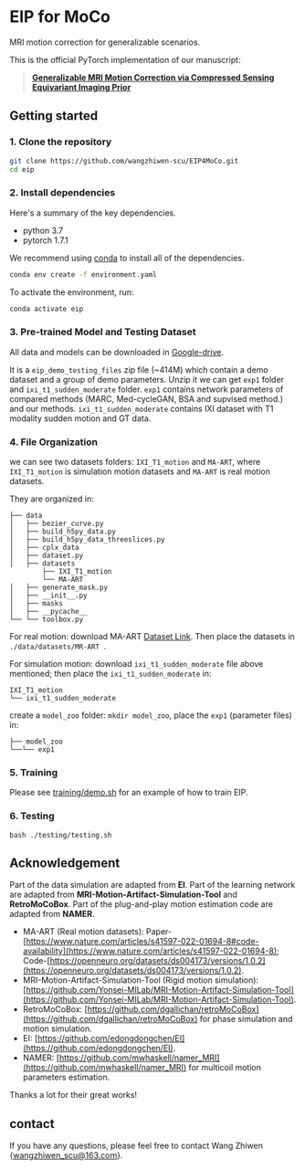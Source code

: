 # EIP for MoCo
MRI motion correction for generalizable scenarios.

This is the official PyTorch implementation of our manuscript:

> [**Generalizable MRI Motion Correction via Compressed Sensing Equivariant Imaging Prior**](xxx)

## Getting started

###  1. Clone the repository
```bash
git clone https://github.com/wangzhiwen-scu/EIP4MoCo.git
cd eip
```

### 2. Install dependencies

Here's a summary of the key dependencies.
- python 3.7
- pytorch 1.7.1

We recommend using [conda](https://docs.conda.io/en/latest/) to install all of the dependencies.

```bash
conda env create -f environment.yaml
```
To activate the environment, run:

```bash
conda activate eip
```

### 3. Pre-trained Model and Testing Dataset
All data and models can be downloaded in [Google-drive](https://drive.google.com/file/d/1tyX2oOUIyLwx3HImF0lDsEUjNqMIennG/view?usp=sharing).

It is a `eip_demo_testing_files` zip file (~414M) which contain a demo dataset and a group of demo parameters. Unzip it we can get `exp1` folder and `ixi_t1_sudden_moderate` folder. `exp1` contains network parameters of compared methods (MARC, Med-cycleGAN, BSA and supvised method.) and our methods. `ixi_t1_sudden_moderate` contains IXI dataset with T1 modality sudden motion and GT data.

### 4. File Organization
we can see two datasets folders:  `IXI_T1_motion` and `MA-ART`, where `IXI_T1_motion` is simulation motion datasets and `MA-ART` is real motion datasets.

They are organized in:

```
├── data
│   ├── bezier_curve.py
│   ├── build_h5py_data.py
│   ├── build_h5py_data_threeslices.py
│   ├── cplx_data
│   ├── dataset.py
│   ├── datasets
        ├── IXI_T1_motion
        └── MA-ART
│   ├── generate_mask.py
│   ├── __init__.py
│   ├── masks
│   ├── __pycache__
└── └── toolbox.py
```

For real motion: download MA-ART [Dataset Link](https://openneuro.org/datasets/ds004173/versions/1.0.2). Then place the datasets in ```./data/datasets/MR-ART ```.

For simulation motion: download `ixi_t1_sudden_moderate` file above mentioned; then place the `ixi_t1_sudden_moderate` in:

```
IXI_T1_motion
└── ixi_t1_sudden_moderate
```

create a `model_zoo` folder: `mkdir model_zoo`, place the `exp1` (parameter files) in:
```
├── model_zoo
└──└── exp1
```
### 5. Training

Please see [training/demo.sh](training/demo_new.sh) for an example of how to train EIP.

### 6. Testing

```
bash ./testing/testing.sh
```

## Acknowledgement

Part of the data simulation are adapted from **EI**. 
Part of the learning network are adapted from **MRI-Motion-Artifact-Simulation-Tool** and **RetroMoCoBox**.
Part of the plug-and-play motion estimation code are adapted from **NAMER**. 

<!-- Part of the reconstruction network structures are adapted from **MD-Recon-Net**. -->
 
+ MA-ART (Real motion datasets): Paper-[https://www.nature.com/articles/s41597-022-01694-8#code-availability](https://www.nature.com/articles/s41597-022-01694-8); Code-[https://openneuro.org/datasets/ds004173/versions/1.0.2](https://openneuro.org/datasets/ds004173/versions/1.0.2).
+ MRI-Motion-Artifact-Simulation-Tool (Rigid motion simulation): [https://github.com/Yonsei-MILab/MRI-Motion-Artifact-Simulation-Tool](https://github.com/Yonsei-MILab/MRI-Motion-Artifact-Simulation-Tool).
+ RetroMoCoBox: [https://github.com/dgallichan/retroMoCoBox](https://github.com/dgallichan/retroMoCoBox) for phase simulation and motion simulation.
+ EI: [https://github.com/edongdongchen/EI](https://github.com/edongdongchen/EI).
+ NAMER: [https://github.com/mwhaskell/namer_MRI](https://github.com/mwhaskell/namer_MRI) for multicoil motion parameters estimation.

Thanks a lot for their great works!

## contact
If you have any questions, please feel free to contact Wang Zhiwen {wangzhiwen_scu@163.com}.

 <!-- ## Citation

If you find this project useful, please consider citing:

```bibtex
@article{wang2024promoting,
  title={Promoting fast MR imaging pipeline by full-stack AI},
  author={Wang, Zhiwen and Li, Bowen and Yu, Hui and Zhang, Zhongzhou and Ran, Maosong and Xia, Wenjun and Yang, Ziyuan and Lu, Jingfeng and Chen, Hu and Zhou, Jiliu and others},
  journal={Iscience},
  volume={27},
  number={1},
  year={2024},
  publisher={Elsevier}
}
``` -->
